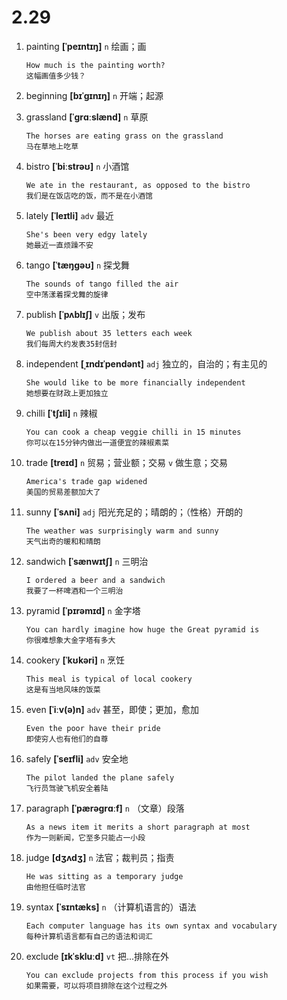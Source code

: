 # 2.29

1. painting **[ˈpeɪntɪŋ]** `n` 绘画；画

   ```
   How much is the painting worth?
   这幅画值多少钱？
   ```

2. beginning **[bɪˈɡɪnɪŋ]** `n` 开端；起源

3. grassland **[ˈɡrɑːslænd]** `n` 草原

   ```
   The horses are eating grass on the grassland
   马在草地上吃草
   ```

4. bistro **[ˈbiːstrəʊ]** `n` 小酒馆

   ```
   We ate in the restaurant, as opposed to the bistro
   我们是在饭店吃的饭，而不是在小酒馆
   ```

5. lately **[ˈleɪtli]** `adv` 最近

   ```
   She's been very edgy lately
   她最近一直烦躁不安
   ```

6. tango **[ˈtæŋɡəʊ]** `n` 探戈舞

   ```
   The sounds of tango filled the air
   空中荡漾着探戈舞的旋律
   ```

7. publish **[ˈpʌblɪʃ]** `v` 出版；发布

   ```
   We publish about 35 letters each week
   我们每周大约发表35封信封
   ```

8. independent **[ˌɪndɪˈpendənt]** `adj` 独立的，自治的；有主见的

   ```
   She would like to be more financially independent
   她想要在财政上更加独立
   ```

9. chilli **[ˈtʃɪli]** `n` 辣椒

   ```
   You can cook a cheap veggie chilli in 15 minutes
   你可以在15分钟内做出一道便宜的辣椒素菜
   ```

10. trade **[treɪd]** `n` 贸易；营业额；交易 `v` 做生意；交易

    ```
    America's trade gap widened
    美国的贸易差额加大了
    ```

11. sunny **[ˈsʌni]** `adj` 阳光充足的；晴朗的；（性格）开朗的

    ```
    The weather was surprisingly warm and sunny
    天气出奇的暖和和晴朗
    ```

12. sandwich **[ˈsænwɪtʃ]** `n` 三明治

    ```
    I ordered a beer and a sandwich
    我要了一杯啤酒和一个三明治
    ```

13. pyramid **[ˈpɪrəmɪd]** `n` 金字塔

    ```
    You can hardly imagine how huge the Great pyramid is
    你很难想象大金字塔有多大
    ```

14. cookery **[ˈkʊkəri]** `n` 烹饪

    ```
    This meal is typical of local cookery
    这是有当地风味的饭菜
    ```

15. even **[ˈiːv(ə)n]** `adv` 甚至，即使；更加，愈加

    ```
    Even the poor have their pride
    即使穷人也有他们的自尊
    ```

16. safely **[ˈseɪfli]** `adv` 安全地

    ```
    The pilot landed the plane safely
    飞行员驾驶飞机安全着陆
    ```

17. paragraph **[ˈpærəɡrɑːf]** `n` （文章）段落

    ```
    As a news item it merits a short paragraph at most
    作为一则新闻，它至多只能占一小段
    ```

18. judge **[dʒʌdʒ]** `n` 法官；裁判员；指责

    ```
    He was sitting as a temporary judge
    由他担任临时法官
    ```

19. syntax **[ˈsɪntæks]** `n` （计算机语言的）语法

    ```
    Each computer language has its own syntax and vocabulary
    每种计算机语言都有自己的语法和词汇
    ```

20. exclude **[ɪkˈskluːd]** `vt` 把...排除在外
    ```
    You can exclude projects from this process if you wish
    如果需要，可以将项目排除在这个过程之外
    ```
